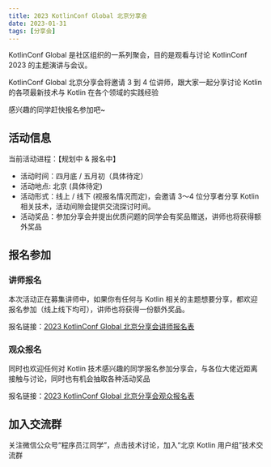 ```yaml
---
title: 2023 KotlinConf Global 北京分享会
date: 2023-01-31
tags: [分享会]
---
```


KotlinConf Global 是社区组织的一系列聚会，目的是观看与讨论 KotlinConf 2023 的主题演讲与会议。

KotlinConf Global 北京分享会将邀请 3 到 4 位讲师，跟大家一起分享讨论 Kotlin 的各项最新技术与 Kotlin 在各个领域的实践经验

感兴趣的同学赶快报名参加吧~

## 活动信息
当前活动进程：【规划中 & 报名中】

- 活动时间：四月底 / 五月初（具体待定）
- 活动地点: 北京 (具体待定)
- 活动形式：线上 / 线下 (视报名情况而定)，会邀请 3～4 位分享者分享 Kotlin 相关技术，活动间隙会提供交流探讨时间。
- 活动奖品：参加分享会并提出优质问题的同学会有奖品赠送，讲师也将获得额外奖品

## 报名参加
### 讲师报名
本次活动正在募集讲师中，如果你有任何与 Kotlin 相关的主题想要分享，都欢迎报名参加（线上线下均可），讲师也将获得一份额外奖品。

报名链接：[2023 KotlinConf Global 北京分享会讲师报名表](https://shimo.im/forms/ZzkLVo9jLyuX143Q/fill)

### 观众报名
同时也欢迎任何对 Kotlin 技术感兴趣的同学报名参加分享会，与各位大佬近距离接触与讨论，同时也有机会抽取各种活动奖品

报名链接：[2023 KotlinConf Global 北京分享会观众报名表](https://shimo.im/forms/m5kv9ag7QJuPr1qX/fill)

## 加入交流群
关注微信公众号“程序员江同学”，点击技术讨论，加入“北京 Kotlin 用户组”技术交流群
